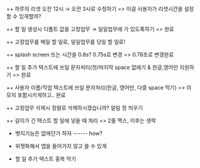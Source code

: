 ++ 하루의 리셋 오전 12시 → 오전 3시로 수정하기 => 이걸 사용자가 리셋시간을 설정할 수 있게할까?

++ 할 일 생성시 디폴트 값을 고정업무 → 일일업무에 가 있도록하기 => 완료

++ 고정업무를 매일 할 일로, 일일업무를 당일 할 일로!

++ splash screen 뜨는 시간을 0.8s? 0.75s로 변경 => 0.78초로 변경완료

++ 할 일 추가 텍스트에 쓰일 문자처리(첫/마지막 space 없애기 & 한글,영어만 지원하기 => 완료

++ 사용자 이름/직업 텍스트에 쓰일 문자처리(한글, 영어만, 다중 space 막기) => 이모지 포함시키게하고.. 완료

++ 고정업무 삭제시 정말로 삭제하시겠습니까? 알림 창 띄우기

++ 길이가 긴 텍스트 할 일에 넣을 때 처리 => 2줄 맥스, 이후는 생략

- 뱃지기능은 없애던가 하자 ------ how?

- 위젯화해서 앱을 들어가지 않고 쓸 수 있게

- 할 일 추가 텍스트 중복 막기
